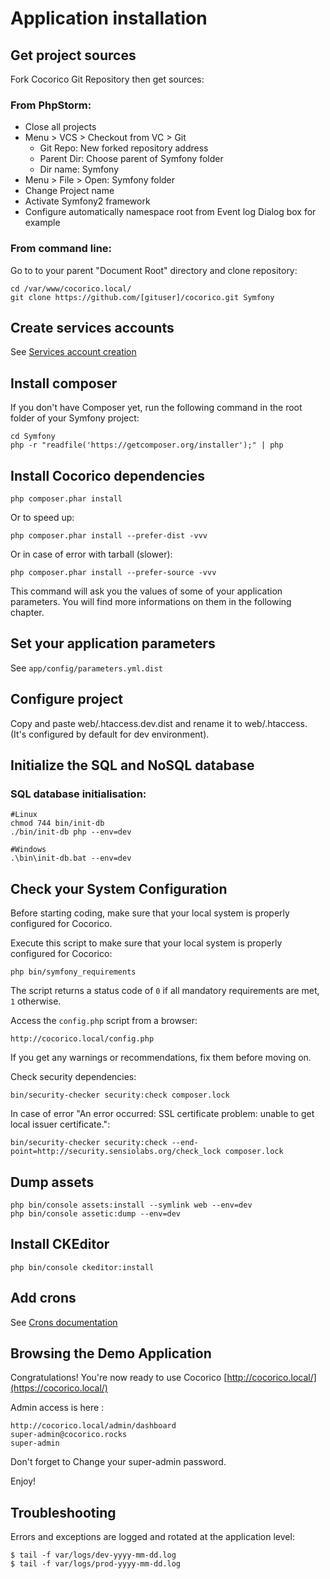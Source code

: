# Application installation

## Get project sources
             
Fork Cocorico Git Repository then get sources:
             
### From PhpStorm:

 - Close all projects
 - Menu > VCS > Checkout from VC > Git
    - Git Repo: New forked repository address
    - Parent Dir: Choose parent of Symfony folder
    - Dir name: Symfony
 - Menu > File > Open: Symfony folder 
 - Change Project name
 - Activate Symfony2 framework
 - Configure automatically namespace root from Event log Dialog box for example
     
### From command line:

Go to to your parent "Document Root" directory and clone repository:

    cd /var/www/cocorico.local/
    git clone https://github.com/[gituser]/cocorico.git Symfony
                     
                     
## Create services accounts

See [Services account creation ](services-creation.md)


## Install composer

If you don't have Composer yet, run the following command in the root folder of your Symfony project:

    cd Symfony
    php -r "readfile('https://getcomposer.org/installer');" | php
     
    
## Install Cocorico dependencies

    php composer.phar install
    
Or to speed up:
    
    php composer.phar install --prefer-dist -vvv
    
Or in case of error with tarball (slower):

    php composer.phar install --prefer-source -vvv
   
This command will ask you the values of some of your application parameters. 
You will find more informations on them in the following chapter.
   
## Set your application parameters 
  
  See `app/config/parameters.yml.dist`
     
## Configure project

Copy and paste web/.htaccess.dev.dist and rename it to web/.htaccess. (It's configured by default for dev environment).
         
## Initialize the SQL and NoSQL database

### SQL database initialisation:
    
    #Linux
    chmod 744 bin/init-db
    ./bin/init-db php --env=dev
    
    #Windows
    .\bin\init-db.bat --env=dev
    
## Check your System Configuration

Before starting coding, make sure that your local system is properly configured for Cocorico.

Execute this script to make sure that your local system is properly configured for Cocorico:

    php bin/symfony_requirements

The script returns a status code of `0` if all mandatory requirements are met, `1` otherwise.

Access the `config.php` script from a browser:

    http://cocorico.local/config.php

If you get any warnings or recommendations, fix them before moving on.

Check security dependencies:

    bin/security-checker security:check composer.lock
   
In case of error "An error occurred: SSL certificate problem: unable to get local issuer certificate.": 

    bin/security-checker security:check --end-point=http://security.sensiolabs.org/check_lock composer.lock

## Dump assets

    php bin/console assets:install --symlink web --env=dev
    php bin/console assetic:dump --env=dev

## Install CKEditor

    php bin/console ckeditor:install
    
## Add crons

See [Crons documentation](crons.md)
    
## Browsing the Demo Application

Congratulations! You're now ready to use Cocorico [http://cocorico.local/](https://cocorico.local/)

Admin access is here :

    http://cocorico.local/admin/dashboard
    super-admin@cocorico.rocks
    super-admin
    
Don't forget to Change your super-admin password. 

Enjoy!

## Troubleshooting

Errors and exceptions are logged and rotated at the application level:

    $ tail -f var/logs/dev-yyyy-mm-dd.log
    $ tail -f var/logs/prod-yyyy-mm-dd.log